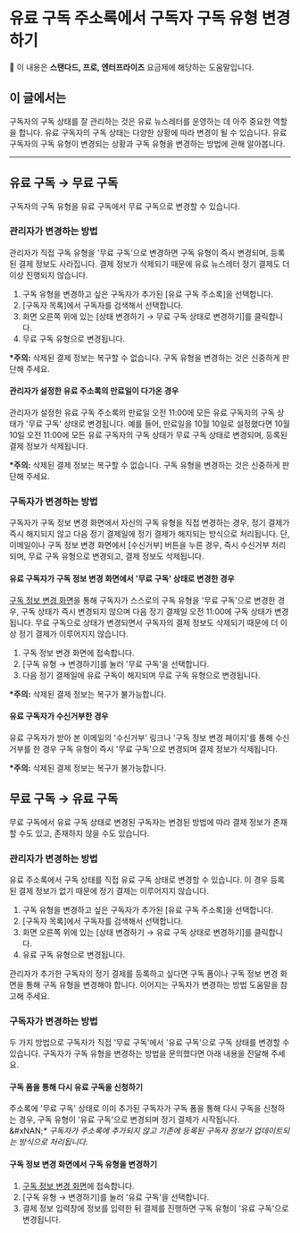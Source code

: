 # 유료 구독 주소록에서 구독자 구독 유형 변경하기

💬 이 내용은 **스탠다드, 프로, 엔터프라이즈** 요금제에 해당하는 도움말입니다.

## 이 글에서는

구독자의 구독 상태를 잘 관리하는 것은 유료 뉴스레터를 운영하는 데 아주 중요한 역할을 합니다. 유료 구독자의 구독 상태는 다양한 상황에 따라 변경이 될 수 있습니다. 유료 구독자의 구독 유형이 변경되는 상황과 구독 유형을 변경하는 방법에 관해 알아봅니다.

***

## 유료 구독 → 무료 구독 <a href="#h_6de9d8f77d" id="h_6de9d8f77d"></a>

구독자의 구독 유형을 유료 구독에서 무료 구독으로 변경할 수 있습니다.

### 관리자가 변경하는 방법 <a href="#h_9553631ac3" id="h_9553631ac3"></a>

관리자가 직접 구독 유형을 '무료 구독'으로 변경하면 구독 유형이 즉시 변경되며, 등록된 결제 정보도 사라집니다. 결제 정보가 삭제되기 때문에 유료 뉴스레터 정기 결제도 더 이상 진행되지 않습니다.

1. 구독 유형을 변경하고 싶은 구독자가 추가된 \[유료 구독 주소록]을 선택합니다.
2. \[구독자 목록]에서 구독자를 검색해서 선택합니다.
3. 화면 오른쪽 위에 있는 \[상태 변경하기 → 무료 구독 상태로 변경하기]를 클릭합니다.
4. 무료 구독 유형으로 변경됩니다.

**\*주의:** 삭제된 결제 정보는 복구할 수 없습니다. 구독 유형을 변경하는 것은 신중하게 판단해 주세요.

#### 관리자가 설정한 유료 주소록의 만료일이 다가온 경우

관리자가 설정한 유료 구독 주소록의 만료일 오전 11:00에 모든 유료 구독자의 구독 상태가 '무료 구독' 상태로 변경됩니다. 예를 들어, 만료일을 10월 10일로 설정했다면 10월10일 오전 11:00에 모든 유료 구독자의 구독 상태가 무료 구독 상태로 변경되며, 등록된 결제 정보가 삭제됩니다.

**\*주의:** 삭제된 결제 정보는 복구할 수 없습니다. 구독 유형을 변경하는 것은 신중하게 판단해 주세요.



### 구독자가 변경하는 방법

구독자가 구독 정보 변경 화면에서 자신의 구독 유형을 직접 변경하는 경우, 정기 결제가 즉시 해지되지 않고 다음 정기 결제일에 정기 결제가 해지되는 방식으로 처리됩니다. 단, 이메일이나 구독 정보 변경 화면에서 \[수신거부] 버튼을 누른 경우, 즉시 수신거부 처리되며, 무료 구독 유형으로 변경되고, 결제 정보도 삭제됩니다.

#### 유료 구독자가 구독 정보 변경 화면에서 '무료 구독' 상태로 변경한 경우

[구독 정보 변경 화면](../../page/subscriber-guide/modify.md)을 통해 구독자가 스스로의 구독 유형을 '무료 구독'으로 변경한 경우, 구독 상태가 즉시 변경되지 않으며 다음 정기 결제일 오전 11:00에 구독 상태가 변경됩니다. 무료 구독으로 상태가 변경되면서 구독자의 결제 정보도 삭제되기 때문에 더 이상 정기 결제가 이루어지지 않습니다.

1. 구독 정보 변경 화면에 접속합니다.
2. \[구독 유형 → 변경하기]를 눌러 '무료 구독'을 선택합니다.
3. 다음 정기 결제일에 유료 구독이 해지되며 무료 구독 유형으로 변경됩니다.

**\*주의:** 삭제된 결제 정보는 복구가 불가능합니다.

#### 유료 구독자가 수신거부한 경우

유료 구독자가 받아 본 이메일의 '수신거부' 링크나 '구독 정보 변경 페이지'를 통해 수신거부를 한 경우 구독 유형이 즉시 '무료 구독'으로 변경되며 결제 정보가 삭제됩니다.

**\*주의:** 삭제된 결제 정보는 복구가 불가능합니다.



## 무료 구독 → 유료 구독 <a href="#h_167147f28f" id="h_167147f28f"></a>

무료 구독에서 유료 구독 상태로 변경된 구독자는 변경된 방법에 따라 결제 정보가 존재할 수도 있고, 존재하지 않을 수도 있습니다.

### 관리자가 변경하는 방법 <a href="#h_4af0009f8a" id="h_4af0009f8a"></a>

유료 주소록에서 구독 상태를 직접 유료 구독 상태로 변경할 수 있습니다. 이 경우 등록된 결제 정보가 없기 때문에 정기 결제는 이루어지지 않습니다.

1. 구독 유형을 변경하고 싶은 구독자가 추가된 \[유료 구독 주소록]을 선택합니다.
2. \[구독자 목록]에서 구독자를 검색해서 선택합니다.
3. 화면 오른쪽 위에 있는 \[상태 변경하기 → 유료 구독 상태로 변경하기]를 클릭합니다.
4. 유료 구독 유형으로 변경됩니다.

관리자가 추가한 구독자의 정기 결제를 등록하고 싶다면 구독 폼이나 구독 정보 변경 화면을 통해 구독 유형을 변경해야 합니다. 이어지는 구독자가 변경하는 방법 도움말을 참고해 주세요.

### 구독자가 변경하는 방법 <a href="#h_dec08d6a46" id="h_dec08d6a46"></a>

두 가지 방법으로 구독자가 직접 '무료 구독'에서 '유료 구독'으로 구독 상태를 변경할 수 있습니다. 구독자가 구독 유형을 변경하는 방법을 문의했다면 아래 내용을 전달해 주세요.

#### 구독 폼을 통해 다시 유료 구독을 신청하기

주소록에 '무료 구독' 상태로 이미 추가된 구독자가 구독 폼을 통해 다시 구독을 신청하는 경우, 구독 유형이 '유료 구독'으로 변경되며 정기 결제가 시작됩니다.\
&#xNAN;_\* 구독자가 주소록에 추가되지 않고 기존에 등록된 구독자 정보가 업데이트되는 방식으로 처리됩니다._

#### 구독 정보 변경 화면에서 구독 유형을 변경하기

1. [구독 정보 변경 화면](../../page/subscriber-guide/modify.md)에 접속합니다.
2. \[구독 유형 → 변경하기]를 눌러 '유료 구독'을 선택합니다.&#x20;
3. 결제 정보 입력창에 정보를 입력한 뒤 결제를 진행하면 구독 유형이 '유료 구독'으로 변경됩니다.
